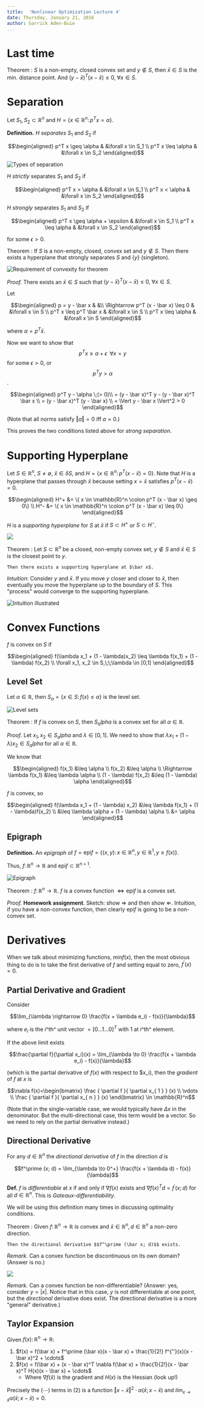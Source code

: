 ```yaml
---
title:  'Nonlinear Optimization Lecture 4'
date: Thursday, January 21, 2016
author: Garrick Aden-Buie
...
```


# Last time

Theorem
:    $S$ is a non-empty, closed convex set and $y \not \in S$, then $\bar x \in S$ is the min. distance point. And $(y - \bar x)^T(x - \bar x) \leq 0,\;\forall x \in S$.

# Separation

Let $S_1, S_2 \subset \mathbb{R}^n$ and $H = \{x \in \mathbb{R}^n \colon p^Tx = \alpha \}$.

**Definition.** $H$ *separates* $S_1$ and $S_2$ if

$$\begin{aligned}
p^T x \geq \alpha & &\forall x \in S_1 \\
p^T x \leq \alpha & &\forall x \in S_2
\end{aligned}$$

![Types of separation](images/lec4/4-1.png)

$H$ *strictly* separates $S_1$ and $S_2$ if

$$\begin{aligned}
p^T x > \alpha & &\forall x \in S_1 \\
p^T x < \alpha & &\forall x \in S_2
\end{aligned}$$

$H$ *strongly* separates $S_1$ and $S_2$ if

$$\begin{aligned}
p^T x \geq \alpha + \epsilon & &\forall x \in S_1 \\
p^T x \leq \alpha & &\forall x \in S_2
\end{aligned}$$

for some $\epsilon > 0$.

Theorem
:    If $S$ is a non-empty, closed, convex set and $y \not\in S$. Then there exists a hyperplane that strongly separates $S$ and $\{y\}$ (singleton).

![Requirement of convexity for theorem](images/lec4/4-2.png)

*Proof.* There exists an $\bar x \in S$ such that $(y - \bar x)^T(x - \bar x) \leq 0,\;\forall x \in S$.

Let

$$\begin{aligned}
p = y - \bar x & &\\
\Rightarrow p^T (x - \bar x) \leq 0 & &\forall x \in S \\
p^T x \leq p^T \bar x & &\forall x \in S \\
p^T x \leq \alpha & &\forall x \in S
\end{aligned}$$

where $\alpha = p^T \bar x$.

Now we want to show that $$p^T x \geq \alpha + \epsilon\;\;\forall x = y$$ for some $\epsilon > 0$, or $$p^T y > \alpha$$.

$$\begin{aligned}
p^T y - \alpha \;(> 0)\\
= (y - \bar x)^T y - (y - \bar x)^T \bar x \\
= (y - \bar x)^T (y - \bar x) \\
= \Vert y - \bar x \Vert^2 > 0
\end{aligned}$$

(Note that all norms satisfy $\Vert a \Vert = 0$ iff $a = 0$.)

This proves the two conditions listed above for *strong separation*.

# Supporting Hyperplane

Let $S \in \mathbb{R}^n, \; S \neq \emptyset$, $\bar x \in \delta S$, and $H = \{x \in \mathbb{R}^n \colon p^T (x - \bar x) = 0\}$. Note that $H$ is a hyperplane that passes through $\bar x$ because setting $x = \bar x$ satisfies $p^T (x - \bar x) = 0$.

$$\begin{aligned}
H^+ &= \{ x \in \mathbb{R}^n \colon p^T (x - \bar x) \geq 0\} \\
H^- &= \{ x \in \mathbb{R}^n \colon p^T (x - \bar x) \leq 0\}
\end{aligned}$$

$H$ is a *supporting hyperplane* for $S$ at $\bar x$ if $S \subset H^+$ or $S \subset H^-$.

![](images/lec4/4-3.png)

Theorem
:    Let $S \subset \mathbb{R}^n$ be a closed, non-empty convex set, $y \not\in S$ and $\bar x \in S$ is the closest point to $y$.

    Then there exists a supporting hyperplane at $\bar x$.

*Intuition*: Consider $y$ and $\bar x$. If you move $y$ closer and closer to $\bar x$, then eventually you move the hyperplane up to the boundary of $S$. This "process" would converge to the supporting hyperplane.

![Intuition illustrated](images/lec4/4-4.png)


# Convex Functions


$f$ is convex on $S$ if

$$\begin{aligned}
f(\lambda x_1 + (1 - \lambda)x_2) \leq \lambda f(x_1) + (1 - \lambda) f(x_2) \\
\forall x_1, x_2 \in S,\;\;\lambda \in [0,1]
\end{aligned}$$

## Level Set

Let $\alpha \in \mathbb{R}$, then $S_\alpha = \{x \in S \colon f(x) \leq \alpha\}$ is the level set.

![Level sets](images/lec4/4-5.png)

Theorem
:    If $f$ is convex on $S$, then $S_alpha$ is a convex set for all $\alpha \in \mathbb{R}$.

*Proof*. Let $x_1, x_2 \in S_alpha$ and $\lambda \in [0,1]$. We need to show that $\lambda x_1 + (1 - \lambda)x_2 \in S_alpha$ for all $\alpha \in \mathbb{R}$.

We know that

$$\begin{aligned}
f(x_1) &\leq \alpha \\
f(x_2) &\leq \alpha \\
\Rightarrow \lambda f(x_1) &\leq \lambda \alpha \\
(1 - \lambda) f(x_2) &\leq (1 - \lambda) \alpha
\end{aligned}$$

$f$ is convex, so

$$\begin{aligned}
f(\lambda x_1 + (1 - \lambda) x_2) &\leq \lambda f(x_1) + (1 - \lambda)f(x_2) \\
&\leq \lambda \alpha + (1 - \lambda) \alpha \\
&= \alpha
\end{aligned}$$

## Epigraph

**Definition.** An *epigraph* of $f = \mathrm{epi} f = \{(x,y) \colon x \in \mathbb{R}^n, y \in \mathbb{R}^1, y \geq f(x) \}$.

Thus, $f \colon \mathbb{R}^n \rightarrow \mathbb{R}$ and $\mathrm{epi} f \subset \mathbb{R}^{n+1}$.

![Epigraph](images/lec4/4-6.png)

Theorem
:    $f \colon \mathbb{R}^n \rightarrow \mathbb{R}$. $f$ is a convex function $\Leftrightarrow \mathrm{epi} f$ is a convex set.

*Proof.* **Homework assignment**. Sketch: show $\Rightarrow$ and then show $\Leftarrow$. Intuition, if you have a non-convex function, then clearly $\mathrm{epi} f$ is going to be a non-convex set.


# Derivatives

When we talk about minimizing functions, $\mathrm{min} f(x)$, then the most obvious thing to do is to take the first derivative of $f$ and setting equal to zero, $f^\prime (x) = 0$.

## Partial Derivative and Gradient

Consider

$$\lim_{\lambda \rightarrow 0} \frac{f(x + \lambda e_i) - f(x)}{\lambda}$$

where $e_i$ is the $i$^th^ unit vector $= [0 \dots 1 \dots 0]^T$ with 1 at $i$^th^ element.

If the above limit exists

$$\frac{\partial f}{\partial x_i}(x) = \lim_{\lambda \to 0} \frac{f(x + \lambda e_i) - f(x)}{\lambda}$$

(which is the partial derivative of $f(x)$ with respect to $x_i), then the *gradient* of $f$ at $x$ is

$$\nabla f(x)=\begin{bmatrix} \frac { \partial f }{ \partial x_{ 1 } } (x) \\ \vdots  \\ \frac { \partial f }{ \partial x_{ n } } (x) \end{bmatrix} \in \mathbb{R}^n$$

(Note that in the single-variable case, we would typically have $\Delta x$ in the denominator. But the multi-directional case, this term would be a vector. So we need to rely on the partial derivative instead.)

## Directional Derivative

For any $d \in \mathbb{R}^n$ the *directional derivative* of $f$ in the direction $d$ is

$$f^\prime (x; d) = \lim_{\lambda \to 0^+} \frac{f(x + \lambda d) - f(x)}{\lambda}$$

**Def.** $f$ is *differentiable* at $x$ if and only if $\nabla f(x)$ exists and $\nabla f(x)^T d = f^\prime (x;d)$ for all $d \in \mathbb{R}^n$. This is *Gateaux-differentiability*.

We will be using this definition many times in discussing optimality conditions.

Theorem
:    Given $f \colon \mathbb{R}^n \to \mathbb{R}$ is convex and $\bar x \in \mathbb{R}^n, d \in \mathbb{R}^n$ a non-zero direction.

    Then the directional derivative $$f^\prime (\bar x; d)$$ exists.

*Remark.* Can a convex function be discontinuous on its own domain? (Answer is no.)

![](images/lec4/4-8.png)

*Remark.* Can a convex function be non-differentiable? (Answer: yes, consider $y = \vert x \vert$. Notice that in this case, $y$ is not differentiable at one point, but the *directional* derivative does exist. The directional derivative is a more "general" derivative.)

## Taylor Expansion

Given $f(x) \colon \mathbb{R}^n \to \mathbb{R}$:

1. $f(x) = f(\bar x) + f^\prime (\bar x)(x - \bar x) + \frac{1}{2!} f^{''}(x)(x - \bar x)^2 + \cdots$
2. $f(x) = f(\bar x) + (x - \bar x)^T \nabla f(\bar x) + \frac{1}{2!}(x - \bar x)^T H(x)(x - \bar x) + \cdots$
    - Where $\nabla f(\bar x)$ is the gradient and $H(x)$ is the Hessian (look up!)


Precisely the $(\cdots)$ terms in (2) is a function $\Vert x - \bar x \Vert^2 \cdot \alpha (\bar x; x - \bar x)$ and $lim_{x \to \bar x} \alpha (\bar x; x - \bar x) = 0$.
